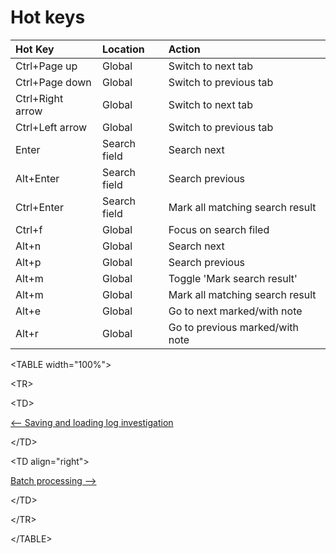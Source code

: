 # Hot keys #

| **Hot Key**         | **Location**      | **Action**|
|:--------------------|:------------------|:----------|
| Ctrl+Page up      | Global          | Switch to next tab |
| Ctrl+Page down    | Global          | Switch to previous tab |
| Ctrl+Right arrow  | Global          | Switch to next tab |
| Ctrl+Left arrow   | Global          | Switch to previous tab |
| Enter             | Search field    | Search next |
| Alt+Enter         | Search field    | Search previous |
| Ctrl+Enter        | Search field    | Mark all matching search result |
| Ctrl+f            | Global          | Focus on search filed |
| Alt+n             | Global          | Search next |
| Alt+p             | Global          | Search previous |
| Alt+m             | Global          | Toggle 'Mark search result' |
| Alt+m             | Global          | Mark all matching search result |
| Alt+e             | Global          | Go to next marked/with note |
| Alt+r             | Global          | Go to previous marked/with note |

<a href='Hidden comment: next/prev'></a>


&lt;TABLE width="100%"&gt;



&lt;TR&gt;



&lt;TD&gt;

[<-- Saving and loading log investigation](SavingLoadingLogInvestigation.md)


&lt;/TD&gt;



&lt;TD align="right"&gt;

[Batch processing -->](BatchProcessing.md)


&lt;/TD&gt;



&lt;/TR&gt;



&lt;/TABLE&gt;

